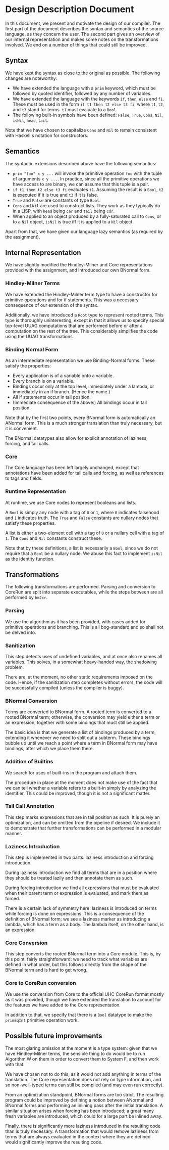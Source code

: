 # Design Description Document

In this document, we present and motivate the design of our compiler.  The first
part of the document describes the syntax and semantics of the source language,
as they concern the user.  The second part gives an overview of our internal
representation and makes some notes on the transformations involved.  We end on
a number of things that could still be improved.

## Syntax

We have kept the syntax as close to the original as possible.  The following
changes are noteworthy:

* We have extended the language with a `prim` keyword, which must be followed by
  quoted identifier, followed by any number of variables.
* We have extended the language with the keywords `if`, `then`, `else` and `fi`.
  These must be used in the form `if t1 then t2 else t3 fi`, where `t1`, `t2`,
  and `t3` stand for terms.  `t1` must evaluate to a `Bool`.
* The following built-in symbols have been defined: `False`, `True`, `Cons`,
  `Nil`, `isNil`, `head`, `tail`.

Note that we have chosen to capitalize `Cons` and `Nil` to remain consistent
with Haskell's notation for constructors.

## Semantics

The syntactic extensions described above have the following semantics:

* `prim "foo" x y ...` will invoke the primitive operation `foo` with the tuple
  of arguments `x y ...`.  In practice, since all the primitive operations we
  have access to are binary, we can assume that this tuple is a pair.
* `if t1 then t2 else t3 fi` evaluates `t1`.  Assuming the result is a `Bool`,
  `t2` is executed if it is true and `t3` if it is false.
* `True` and `False` are constants of type `Bool`.
* `Cons` and `Nil` are used to construct lists.  They work as they typically do
  in a LISP, with `head` being `car` and `tail` being `cdr`.
* When applied to an object produced by a fully-saturated call to `Cons`, or to
  a `Nil` object, `isNil` is true iff it is applied to a `Nil` object.

Apart from that, we have given our language lazy semantics (as required by the
assignment).

## Internal Representation

We have slightly modified the Hindley-Milner and Core representations provided
with the assignment, and introduced our own BNormal form.

### Hindley-Milner Terms

We have extended the Hindley-Milner term type to have a constructor for
primitive operations and for if statements.  This was a necessary consequence of
our extension of the syntax.

Additionally, we have introduced a `Root` type to represent rooted terms.  This
type is thoroughly uninteresting, except in that it allows us to specify
special top-level UUAG computations that are performed before or after a
computation on the rest of the tree.  This considerably simplifies the code
using the UUAG transformations.

### Binding Normal Form

As an intermediate representation we use Binding-Normal forms.  These satisfy
the properties:

* Every application is of a variable onto a variable.
* Every branch is on a variable.
* Bindings occur only at the top level, immediately under a lambda, or
  immediately in an if branch.  (Hence the name.)
* All if statements occur in tail position.
* (Immediate consequence of the above:) All bindings occur in tail position.

Note that by the first two points, every BNormal form is automatically an
ANormal form.  This is a much stronger translation than truly necessary, but it
is convenient.

The BNormal datatypes also allow for explicit annotation of laziness, forcing,
and tail calls.

### Core

The Core language has been left largely unchanged, except that annotations have
been added for tail calls and forcing, as well as references to tags and fields.

### Runtime Representation

At runtime, we use Core nodes to represent booleans and lists.

A `Bool` is simply any node with a tag of `0` or `1`, where `0` indicates
falsehood and `1` indicates truth.  The `True` and `False` constants are nullary
nodes that satisfy these properties.

A list is either a two-element cell with a tag of `0` or a nullary cell with a
tag of `1`.  The `Cons` and `Nil` constants construct these.

Note that by these definitions, a list is necessarily a `Bool`, since we do not
require that a `Bool` be a nullary node.  We abuse this fact to implement
`isNil` as the identity function.

## Transformations

The following transformations are performed.  Parsing and conversion to CoreRun
are split into separate executables, while the steps between are all performed
by `hm2cr`.

### Parsing

We use the algorithm as it has been provided, with cases added for primitive
operations and branching.  This is all bog-standard and so shall not be delved
into.

### Sanitization

This step detects uses of undefined variables, and at once also renames all
variables.  This solves, in a somewhat heavy-handed way, the shadowing problem.

There are, at the moment, no other static requirements imposed on the code.
Hence, if the sanitization step completes without errors, the code will be
successfully compiled (unless the compiler is buggy).

### BNormal Conversion

Terms are converted to BNormal form.  A rooted term is converted to a rooted
BNormal term; otherwise, the conversion may yield either a term or an
expression, together with some bindings that must still be applied.

The basic idea is that we generate a list of bindings produced by a term,
extending it whenever we need to split out a subterm.  These bindings bubble up
until we reach a point where a term in BNormal form may have bindings, after
which we place them there.

### Addition of Builtins

We search for uses of built-ins in the program and attach them.

The procedure in place at the moment does not make use of the fact that we can
tell whether a variable refers to a built-in simply by analyzing the identifier.
This could be improved, though it is not a significant matter.

### Tail Call Annotation

This step marks expressions that are in tail position as such.  It is purely an
optimization, and can be omitted from the pipeline if desired.  We include it to
demonstrate that further transformations can be performed in a modular manner.

### Laziness Introduction

This step is implemented in two parts: laziness introduction and forcing
introduction.

During laziness introduction we find all terms that are in a position where they
should be treated lazily and then annotate them as such.

During forcing introduction we find all expressions that must be evaluated when
their parent term or expression is evaluated, and mark them as forced.

There is a certain lack of symmetry here: laziness is introduced on terms while
forcing is done on expressions.  This is a consequence of the definition of
BNormal form; we see a laziness marker as introducing a lambda, which has a term
as a body.  The lambda itself, on the other hand, is an expression.

### Core Conversion

This step converts the rooted BNormal term into a Core module.  This is, by this
point, fairly straightforward: we need to track what variables are defined in
what order, but this follows directly from the shape of the BNormal term and is
hard to get wrong.

### Core to CoreRun conversion

We use the conversion from Core to the official UHC CoreRun format mostly as it
was provided, though we have extended the translation to account for the
features we have added to the Core representation.

In addition to that, we specify that there is a `Bool` datatype to make the
`primEqInt` primitive operation work.

## Possible future improvements

The most glaring omission at the moment is a type system: given that we have
Hindley-Milner terms, the sensible thing to do would be to run Algorithm W on
them in order to convert them to System F, and then work with that.

We have chosen not to do this, as it would not add anything in terms of the
translation.  The Core representation does not rely on type information, and so
non-well-typed terms can still be compiled (and may even run correctly).

From an optimization standpoint, BNormal forms are too strict.  The resulting
program could be improved by defining a notion between ANormal and BNormal
forms and performing an inlining pass after the initial translation.  A similar
situation arises when forcing has been introduced; a great many fresh variables
are introduced, which could for a large part be inlined away.

Finally, there is significantly more laziness introduced in the resulting code
than is truly necessary.  A transformation that would remove laziness from terms
that are always evaluated in the context where they are defined would
significantly improve the resulting code.
